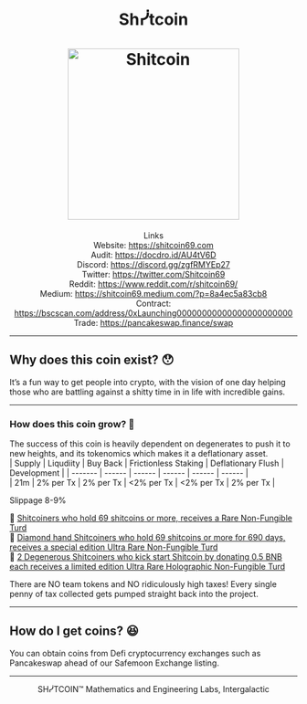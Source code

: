 <h1 align="center">
Shᓰtcoin
<br/><br/>
<img src="https://i.ibb.co/S3zBHmJ/Shit-coinn-logo-amazing.png" alt="Shitcoin" width="300"/>
</h1>

<div align="center">

Links  
Website: https://shitcoin69.com  
Audit: https://docdro.id/AU4tV6D  
Discord: https://discord.gg/zgfRMYEp27  
Twitter: https://twitter.com/Shitcoin69    
Reddit: https://www.reddit.com/r/shitcoin69/  
Medium: https://shitcoin69.medium.com/?p=8a4ec5a83cb8    
Contract: https://bscscan.com/address/0xLaunching00000000000000000000000  
Trade: https://pancakeswap.finance/swap    

</div>


-------
## Why does this coin exist? 😯

It’s a fun way to get people into crypto, with the vision of one day helping those who are battling against a shitty time in in life with incredible gains.  

-------
### How does this coin grow? 🧐

The success of this coin is heavily dependent on degenerates to push it to new heights, and its tokenomics which makes it a deflationary asset.  
|  Supply  |   Liqudiity    |      Buy Back     |   Frictionless Staking       |   Deflationary Flush |  Development |
|  ------- |    ------      |       ------      |          ------              |     ------           |    ------    |  
|   21m    |   2% per Tx    |      2% per Tx    |        <2% per Tx            |    <2% per Tx        |   2% per Tx  |    

Slippage 8-9%  

💩 [Shitcoiners who hold 69 shitcoins or more, receives a Rare Non-Fungible Turd](https://i.ibb.co/rFgRVWB/Thanks-for-buying-Shitcoin.png)    
💎 [Diamond hand Shitcoiners who hold 69 shitcoins or more for 690 days, receives a special edition Ultra Rare Non-Fungible Turd](https://i.ibb.co/fksdXpm/Degenerosity-NFT.png)  
🙊 [2 Degenerous Shitcoiners who kick start Shitcoin by donating 0.5 BNB each receives a limited edition Ultra Rare Holographic Non-Fungible Turd](https://i.ibb.co/kHRvjm3/Diamond-hand-2.png)  

There are NO team tokens and NO ridiculously high taxes! Every single penny of tax collected gets pumped straight back into the project.  




-------
## How do I get coins? 😆 

You can obtain coins from Defi cryptocurrency exchanges such as Pancakeswap ahead of our Safemoon Exchange listing.


<div align="center">  
      
    
*********************************************************  
    
SHᓰTCOIN™ Mathematics and Engineering Labs, Intergalactic  
     
</div align="center">
